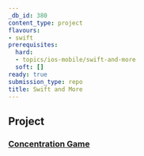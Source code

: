 ```yaml
---
_db_id: 380
content_type: project
flavours:
- swift
prerequisites:
  hard:
  - topics/ios-mobile/swift-and-more
  soft: []
ready: true
submission_type: repo
title: Swift and More
---
```


## Project

### [Concentration Game](Programming%20Project%201_%20Concentration.pdf)